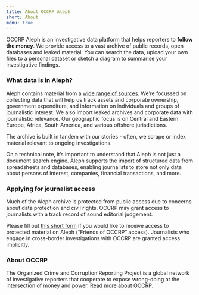 ```yaml
---
title: About OCCRP Aleph
short: About
menu: true
---
```


OCCRP Aleph is an investigative data platform that helps reporters to **follow the money**. We provide access to a vast archive of public records, open databases and leaked material. You can search the data, upload your own files to a personal dataset or sketch a diagram to summarise your investigative findings.

### What data is in Aleph?

Aleph contains material from a [wide range of sources](/datasets). We’re focussed on collecting data that will help us track assets and corporate ownership, government expenditure, and information on individuals and groups of journalistic interest. We also import leaked archives and corporate data with journalistic relevance. Our geographic focus is on Central and Eastern Europe, Africa, South America, and various offshore jurisdictions.

The archive is built in tandem with our stories - often, we scrape or index material relevant to ongoing investigations.

On a technical note, it’s important to understand that Aleph is not just a document search engine. Aleph supports the import of structured data from spreadsheets and databases, enabling journalists to store not only data about persons of interest, companies, financial transactions, and more.

### Applying for journalist access

Much of the Aleph archive is protected from public access due to concerns about data protection and civil rights. OCCRP may grant access to journalists with a track record of sound editorial judgement. 

Please fill out [this short form](https://forms.gle/Dm9eLbecFNKnAtRGA) if you would like to receive access to protected material on Aleph (“Friends of OCCRP” access). Journalists who engage in cross-border investigations with OCCRP are granted access implicitly.

### About OCCRP

The Organized Crime and Corruption Reporting Project is a global network of investigative reporters that cooperate to expose wrong-doing at the intersection of money and power. [Read more about OCCRP](https://www.occrp.org/en/about-us).